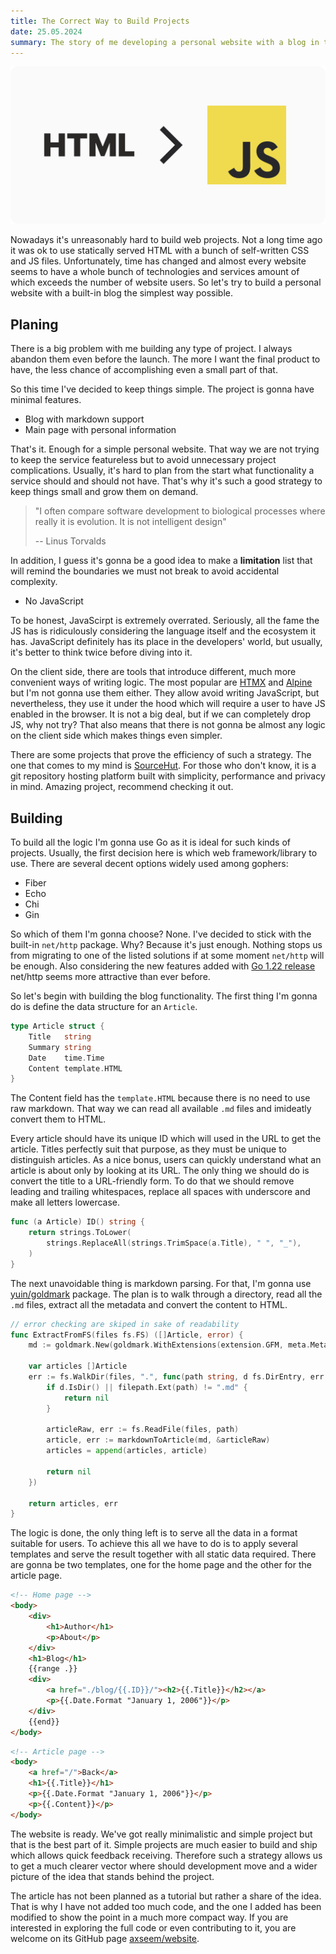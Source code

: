 ```yaml
---
title: The Correct Way to Build Projects
date: 25.05.2024
summary: The story of me developing a personal website with a blog in the simplest way possible
---
```


![preview](preview.svg)

Nowadays it's unreasonably hard to build web projects. Not a long time ago it was ok to use statically served HTML with a bunch of self-written CSS and JS files. Unfortunately, time has changed and almost every website seems to have a whole bunch of technologies and services amount of which exceeds the number of website users. So let's try to build a personal website with a built-in blog the simplest way possible.

## Planing

There is a big problem with me building any type of project. I always abandon them even before the launch. The more I want the final product to have, the less chance of accomplishing even a small part of that.

So this time I've decided to keep things simple. The project is gonna have minimal features.

- Blog with markdown support
- Main page with personal information

That's it. Enough for a simple personal website. That way we are not trying to keep the service featureless but to avoid unnecessary project complications. Usually, it's hard to plan from the start what functionality a service should and should not have. That's why it's such a good strategy to keep things small and grow them on demand.

> "I often compare software development to biological processes where really it is evolution. It is not intelligent design"
>
> -- Linus Torvalds

In addition, I guess it's gonna be a good idea to make a **limitation** list that will remind the boundaries we must not break to avoid accidental complexity.

- No JavaScript

To be honest, JavaScirpt is extremely overrated. Seriously, all the fame the JS has is ridiculously considering the language itself and the ecosystem it has. JavaScript definitely has its place in the developers' world, but usually, it's better to think twice before diving into it.

On the client side, there are tools that introduce different, much more convenient ways of writing logic. The most popular are [HTMX](https://htmx.org) and [Alpine](https://alpinejs.dev) but I'm not gonna use them either. They allow avoid writing JavaScript, but nevertheless, they use it under the hood which will require a user to have JS enabled in the browser. It is not a big deal, but if we can completely drop JS, why not try? That also means that there is not gonna be almost any logic on the client side which makes things even simpler.

There are some projects that prove the efficiency of such a strategy. The one that comes to my mind is [SourceHut](https://sourcehut.org). For those who don't know, it is a git repository hosting platform built with simplicity, performance and privacy in mind. Amazing project, recommend checking it out.

## Building

To build all the logic I'm gonna use Go as it is ideal for such kinds of projects. Usually, the first decision here is which web framework/library to use. There are several decent options widely used among gophers:

- Fiber
- Echo
- Chi
- Gin

So which of them I'm gonna choose? None. I've decided to stick with the built-in `net/http` package. Why? Because it's just enough. Nothing stops us from migrating to one of the listed solutions if at some moment `net/http` will be enough. Also considering the new features added with [Go 1.22 release](https://go.dev/blog/routing-enhancements) net/http seems more attractive than ever before.

So let's begin with building the blog functionality. The first thing I'm gonna do is define the data structure for an `Article`.

```go
type Article struct {
	Title   string
	Summary string
	Date    time.Time
	Content template.HTML
}
```

The Content field has the `template.HTML` because there is no need to use raw markdown. That way we can read all available `.md` files and imideatly convert them to HTML.

Every article should have its unique ID which will used in the URL to get the article. Titles perfectly suit that purpose, as they must be unique to distinguish articles. As a nice bonus, users can quickly understand what an article is about only by looking at its URL. The only thing we should do is convert the title to a URL-friendly form. To do that we should remove leading and trailing whitespaces, replace all spaces with underscore and make all letters lowercase.

```go
func (a Article) ID() string {
	return strings.ToLower(
		strings.ReplaceAll(strings.TrimSpace(a.Title), " ", "_"),
	)
}
```

The next unavoidable thing is markdown parsing. For that, I'm gonna use [yuin/goldmark](https://github.com/yuin/goldmark) package. The plan is to walk through a directory, read all the `.md` files, extract all the metadata and convert the content to HTML.

```go
// error checking are skiped in sake of readability
func ExtractFromFS(files fs.FS) ([]Article, error) {
	md := goldmark.New(goldmark.WithExtensions(extension.GFM, meta.Meta))

	var articles []Article
	err := fs.WalkDir(files, ".", func(path string, d fs.DirEntry, err error) error {
		if d.IsDir() || filepath.Ext(path) != ".md" {
			return nil
		}

		articleRaw, err := fs.ReadFile(files, path)
		article, err := markdownToArticle(md, &articleRaw)
		articles = append(articles, article)

		return nil
	})

	return articles, err
}
```

The logic is done, the only thing left is to serve all the data in a format suitable for users. To achieve this all we have to do is to apply several templates and serve the result together with all static data required. There are gonna be two templates, one for the home page and the other for the article page.

```html
<!-- Home page -->
<body>
	<div>
		<h1>Author</h1>
		<p>About</p>
	</div>
	<h1>Blog</h1>
	{{range .}}
	<div>
		<a href="./blog/{{.ID}}/"><h2>{{.Title}}</h2></a>
		<p>{{.Date.Format "January 1, 2006"}}</p>
	</div>
	{{end}}
</body>
```

```html
<!-- Article page -->
<body>
	<a href="/">Back</a>
	<h1>{{.Title}}</h1>
	<p>{{.Date.Format "January 1, 2006"}}</p>
	<p>{{.Content}}</p>
</body>
```

The website is ready. We've got really minimalistic and simple project but that is the best part of it. Simple projects are much easier to build and ship which allows quick feedback receiving. Therefore such a strategy allows us to get a much clearer vector where should development move and a wider picture of the idea that stands behind the project.

The article has not been planned as a tutorial but rather a share of the idea. That is why I have not added too much code, and the one I added has been modified to show the point in a much more compact way. If you are interested in exploring the full code or even contributing to it, you are welcome on its GitHub page [axseem/website](https://github.com/axseem/website).
